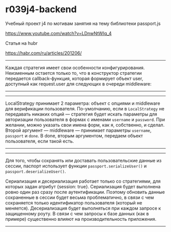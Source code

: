# r039j4-backend
Учебный проект j4 по мотивам занятия на тему библиотеки passport.js

https://www.youtube.com/watch?v=LDnwNtWIq_4


Статья на hubr

https://habr.com/ru/articles/201206/


*****
Каждая стратегия имеет свои особенности конфигурирования. Неизменным остается только то, что в конструктор стратегии передается callback-функция, которая формирует объект user, доступный как request.user для следующих в очереди middleware:

*****
*****
LocalStrategy принимает 2 параметра: объект с опциями и middleware для верификации пользователя.
По-умолчанию, если в `LocalStrategy` не передавать никаких опций — стратегия будет искать параметры для авторизации пользователя в формах с именами `username` и `password`. При желании, можно указать свои имена форм, как я, собственно, и сделал.
Второй аргумент — middleware — принимает параметры `username`, `passport` и `done`. В done, вторым аргументом, передаем объект пользователя, если такой есть.
*****
*****
Для того, чтобы сохранять или доставать пользовательские данные из сессии, паспорт использует функции `passport.serializeUser()` и `passport.deserializeUser()`.

Сериализация и десериализация работает только со стратегиями, для которых задан атрибут {session: true}. Сериализация будет выполнена ровно один раз сразу после аутентификации. Поэтому обновить данные сохраненные в сессии будет весьма проблематично, в связи с чем сохраняется только идентификатор пользователя (который не меняется). Десериализация будет выполняться при каждом запросе к защищенному роуту. В связи с чем запросы к базе данных (как в примере) существенно влияют на производительность приложения.

*****
